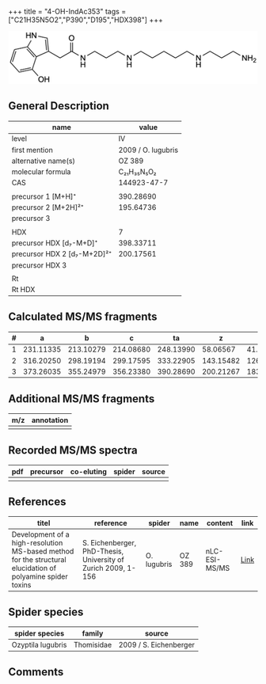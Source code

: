 +++
title = "4-OH-IndAc353"
tags = ["C21H35N5O2","P390","D195","HDX398"]
+++

![](/img/4-OH-IndAc353.png)

## General Description

| name                        | value              |
|-----------------------------|--------------------|
| level                       | IV                 |
| first mention               | 2009 / O. lugubris |
| alternative name(s)         | OZ 389             |
| molecular formula           | C₂₁H₃₅N₅O₂         |
| CAS                         | 144923-47-7        |
|                             |                    |
| precursor 1 [M+H]⁺          | 390.28690          |
| precursor 2 [M+2H]²⁺        | 195.64736          |
| precursor 3                 |                    |
|                             |                    |
| HDX                         | 7                  |
| precursor HDX   [d₇-M+D]⁺   | 398.33711          |
| precursor HDX 2 [d₇-M+2D]²⁺ | 200.17561          |
| precursor HDX 3             |                    |
|                             |                    |
| Rt                          |                    |
| Rt HDX                      |                    |

## Calculated MS/MS fragments

| # | a         | b         | c         | ta        | z         | y         | tz        |
|---|-----------|-----------|-----------|-----------|-----------|-----------|-----------|
| 1 | 231.11335 | 213.10279 | 214.08680 | 248.13990 | 58.06567  | 41.03912  | 75.09222  |
| 2 | 316.20250 | 298.19194 | 299.17595 | 333.22905 | 143.15482 | 126.12827 | 160.18137 |
| 3 | 373.26035 | 355.24979 | 356.23380 | 390.28690 | 200.21267 | 183.18612 | 217.23922 |

## Additional MS/MS fragments

| m/z       | annotation |
|-----------|------------|
|           |            |

## Recorded MS/MS spectra

| pdf | precursor | co-eluting | spider    | source                              |
|-----|-----------|------------|-----------|-------------------------------------|
|     |           |            |           |                                     |

## References

| titel                                                                                                      | reference                                                     | spider      | name   | content       | link                                                               |
|------------------------------------------------------------------------------------------------------------|---------------------------------------------------------------|-------------|--------|---------------|--------------------------------------------------------------------|
| Development of a high-resolution MS-based method for the structural elucidation of polyamine spider toxins | S. Eichenberger, PhD-Thesis, University of Zurich 2009, 1-156 | O. lugubris | OZ 389 | nLC-ESI-MS/MS | [Link](https://www.zora.uzh.ch/id/eprint/12787/1/Eichenberger.pdf) |

## Spider species

| spider species    | family     | source                 |
|-------------------|------------|------------------------|
| Ozyptila lugubris | Thomisidae | 2009 / S. Eichenberger |

## Comments